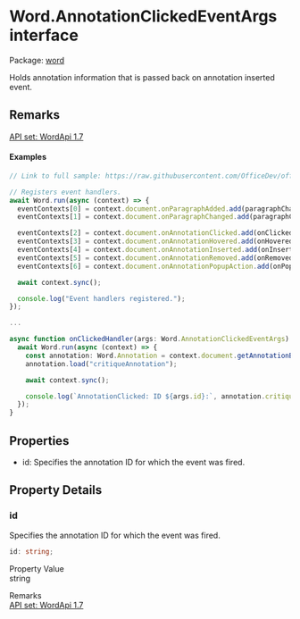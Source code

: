 # Word.AnnotationClickedEventArgs interface

Package: [word](/en-us/javascript/api/word)

Holds annotation information that is passed back on annotation inserted event.

## Remarks

[API set: WordApi 1.7](/en-us/javascript/api/requirement-sets/word/word-api-requirement-sets)

#### Examples

```TypeScript
// Link to full sample: https://raw.githubusercontent.com/OfficeDev/office-js-snippets/prod/samples/word/50-document/manage-annotations.yaml

// Registers event handlers.
await Word.run(async (context) => {
  eventContexts[0] = context.document.onParagraphAdded.add(paragraphChanged);
  eventContexts[1] = context.document.onParagraphChanged.add(paragraphChanged);

  eventContexts[2] = context.document.onAnnotationClicked.add(onClickedHandler);
  eventContexts[3] = context.document.onAnnotationHovered.add(onHoveredHandler);
  eventContexts[4] = context.document.onAnnotationInserted.add(onInsertedHandler);
  eventContexts[5] = context.document.onAnnotationRemoved.add(onRemovedHandler);
  eventContexts[6] = context.document.onAnnotationPopupAction.add(onPopupActionHandler);

  await context.sync();

  console.log("Event handlers registered.");
});

...

async function onClickedHandler(args: Word.AnnotationClickedEventArgs) {
  await Word.run(async (context) => {
    const annotation: Word.Annotation = context.document.getAnnotationById(args.id);
    annotation.load("critiqueAnnotation");

    await context.sync();

    console.log(`AnnotationClicked: ID ${args.id}:`, annotation.critiqueAnnotation.critique);
  });
}
```

## Properties

- id: Specifies the annotation ID for which the event was fired.

## Property Details

### id

Specifies the annotation ID for which the event was fired.

```TypeScript
id: string;
```

Property Value  
string

Remarks  
[API set: WordApi 1.7](/en-us/javascript/api/requirement-sets/word/word-api-requirement-sets)